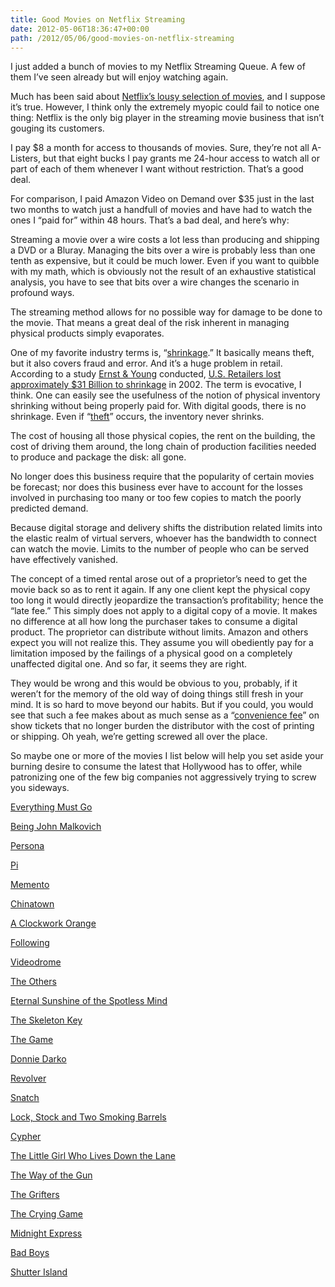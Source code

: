 ```yaml
---
title: Good Movies on Netflix Streaming
date: 2012-05-06T18:36:47+00:00
path: /2012/05/06/good-movies-on-netflix-streaming
---
```

I just added a bunch of movies to my Netflix Streaming Queue. A few of them I&#8217;ve seen already but will enjoy watching again. 

Much has been said about [Netflix&#8217;s lousy selection of movies](http://www.forbes.com/sites/frederickallen/2011/02/02/netflixs-lousy-selection-of-movies/), and I suppose it&#8217;s true. However, I think only the extremely myopic could fail to notice one thing: Netflix is the only big player in the streaming movie business that isn&#8217;t gouging its customers.

I pay $8 a month for access to thousands of movies. Sure, they&#8217;re not all A-Listers, but that eight bucks I pay grants me 24-hour access to watch all or part of each of them whenever I want without restriction. That&#8217;s a good deal.

For comparison, I paid Amazon Video on Demand over $35 just in the last two months to watch just a handfull of movies and have had to watch the ones I &#8220;paid for&#8221; within 48 hours. That&#8217;s a bad deal, and here&#8217;s why: 

Streaming a movie over a wire costs a lot less than producing and shipping a DVD or a Bluray. Managing the bits over a wire is probably less than one tenth as expensive, but it could be much lower. Even if you want to quibble with my math, which is obviously not the result of an exhaustive statistical analysis, you have to see that bits over a wire changes the scenario in profound ways. 

The streaming method allows for no possible way for damage to be done to the movie. That means a great deal of the risk inherent in managing physical products simply evaporates.

One of my favorite industry terms is, &#8220;[shrinkage](http://en.wikipedia.org/wiki/Shrinkage_%28accounting%29).&#8221; It basically means theft, but it also covers fraud and error. And it&#8217;s a huge problem in retail. According to a study [Ernst &#038; Young](http://www.ey.com/) conducted, [U.S. Retailers lost approximately $31 Billion to shrinkage](http://www.jrrobertssecurity.com/security-news/security-crime-news0024.htm) in 2002. The term is evocative, I think. One can easily see the usefulness of the notion of physical inventory shrinking without being properly paid for. With digital goods, there is no shrinkage. Even if &#8220;[theft](http://andrewsullivan.thedailybeast.com/2011/09/is-file-sharing-theft.html)&#8221; occurs, the inventory never shrinks.

The cost of housing all those physical copies, the rent on the building, the cost of driving them around, the long chain of production facilities needed to produce and package the disk: all gone.

No longer does this business require that the popularity of certain movies be forecast; nor does this business ever have to account for the losses involved in purchasing too many or too few copies to match the poorly predicted demand.

Because digital storage and delivery shifts the distribution related limits into the elastic realm of virtual servers, whoever has the bandwidth to connect can watch the movie. Limits to the number of people who can be served have effectively vanished.

The concept of a timed rental arose out of a proprietor&#8217;s need to get the movie back so as to rent it again. If any one client kept the physical copy too long it would directly jeopardize the transaction&#8217;s profitability; hence the &#8220;late fee.&#8221; This simply does not apply to a digital copy of a movie. It makes no difference at all how long the purchaser takes to consume a digital product. The proprietor can distribute without limits. Amazon and others expect you will not realize this. They assume you will obediently pay for a limitation imposed by the failings of a physical good on a completely unaffected digital one. And so far, it seems they are right.

They would be wrong and this would be obvious to you, probably, if it weren&#8217;t for the memory of the old way of doing things still fresh in your mind. It is so hard to move beyond our habits. But if you could, you would see that such a fee makes about as much sense as a &#8220;[convenience fee](http://www.thedailybizarre.com/?p=173)&#8221; on show tickets that no longer burden the distributor with the cost of printing or shipping. Oh yeah, we&#8217;re getting screwed all over the place.

So maybe one or more of the movies I list below will help you set aside your burning desire to consume the latest that Hollywood has to offer, while patronizing one of the few big companies not aggressively trying to screw you sideways.

[Everything Must Go](http://www.rottentomatoes.com/m/everything_must_go/)
  
[Being John Malkovich](http://www.rottentomatoes.com/m/being_john_malkovich/)
  
[Persona](http://www.rottentomatoes.com/m/persona/)
  
[Pi](http://www.rottentomatoes.com/m/pi/)
  
[Memento](http://www.rottentomatoes.com/m/memento/)
  
[Chinatown](http://www.rottentomatoes.com/m/chinatown/)
  
[A Clockwork Orange](http://www.rottentomatoes.com/m/clockwork_orange/)
  
[Following](http://www.rottentomatoes.com/m/following/)
  
[Videodrome](http://www.rottentomatoes.com/m/videodrome/)
  
[The Others](http://www.rottentomatoes.com/m/1109257-others/)
  
[Eternal Sunshine of the Spotless Mind](http://www.rottentomatoes.com/m/eternal_sunshine_of_the_spotless_mind/)
  
[The Skeleton Key](http://www.rottentomatoes.com/m/1149472-skeleton_key/)
  
[The Game](http://www.rottentomatoes.com/m/1078955-game/)
  
[Donnie Darko](http://www.rottentomatoes.com/m/donnie_darko/)
  
[Revolver](http://www.rottentomatoes.com/m/revolver2005/)
  
[Snatch](http://www.rottentomatoes.com/m/snatch/)
  
[Lock, Stock and Two Smoking Barrels](http://www.rottentomatoes.com/m/lock_stock_and_two_smoking_barrels/)
  
[Cypher](http://www.rottentomatoes.com/m/cypher/)
  
[The Little Girl Who Lives Down the Lane](http://www.rottentomatoes.com/m/little_girl_who_lives_down_the_lane/)
  
[The Way of the Gun](http://www.rottentomatoes.com/m/way_of_the_gun/)
  
[The Grifters](http://www.rottentomatoes.com/m/grifters/)
  
[The Crying Game](http://www.rottentomatoes.com/m/crying_game/)
  
[Midnight Express](http://www.rottentomatoes.com/m/midnight_express/)
  
[Bad Boys](http://www.rottentomatoes.com/m/1001549-bad_boys/)
  
[Shutter Island](http://www.rottentomatoes.com/m/1198124-shutter_island/)